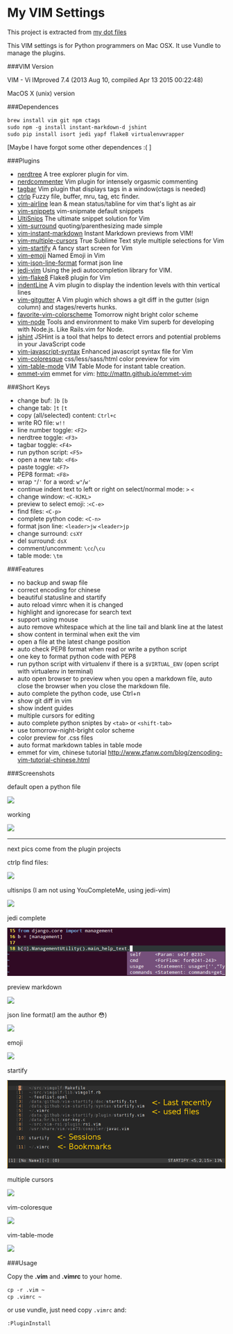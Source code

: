 My VIM Settings
===============
This project is extracted from [my dot files](https://github.com/axiaoxin/mac-dotfiles)

This VIM settings is for Python programmers on Mac OSX. It use Vundle to manage the plugins.

###VIM Version

VIM - Vi IMproved 7.4 (2013 Aug 10, compiled Apr 13 2015 00:22:48)

MacOS X (unix) version

###Dependences

    brew install vim git npm ctags
    sudo npm -g install instant-markdown-d jshint
    sudo pip install isort jedi yapf flake8 virtualenvwrapper

[Maybe I have forgot some other dependences :( ]

###Plugins

- [nerdtree](https://github.com/scrooloose/nerdtree) A tree explorer plugin for vim.
- [nerdcommenter](https://github.com/scrooloose/nerdcommenter) Vim plugin for intensely orgasmic commenting
- [tagbar](https://github.com/majutsushi/tagbar) Vim plugin that displays tags in a window(ctags is needed)
- [ctrlp](https://github.com/kien/ctrlp.vim) Fuzzy file, buffer, mru, tag, etc finder.
- [vim-airline](https://github.com/bling/vim-airline) lean & mean status/tabline for vim that's light as air
- [vim-snippets](https://github.com/honza/vim-snippets) vim-snipmate default snippets
- [UltiSnips](https://github.com/SirVer/ultisnips) The ultimate snippet solution for Vim
- [vim-surround](https://github.com/tpope/vim-surround) quoting/parenthesizing made simple
- [vim-instant-markdown](https://github.com/suan/vim-instant-markdown) Instant Markdown previews from VIM!
- [vim-multiple-cursors](https://github.com/terryma/vim-multiple-cursors) True Sublime Text style multiple selections for Vim
- [vim-startify](https://github.com/mhinz/vim-startify) A fancy start screen for Vim
- [vim-emoji](https://github.com/junegunn/vim-emoji) Named Emoji in Vim
- [vim-json-line-format](https://github.com/axiaoxin/vim-json-line-format) format json line
- [jedi-vim](https://github.com/davidhalter/jedi-vim) Using the jedi autocompletion library for VIM.
- [vim-flake8](https://github.com/nvie/vim-flake8) Flake8 plugin for Vim
- [indentLine](https://github.com/Yggdroot/indentLine) A vim plugin to display the indention levels with thin vertical lines
- [vim-gitgutter](https://github.com/airblade/vim-gitgutter) A Vim plugin which shows a git diff in the gutter (sign column) and stages/reverts hunks.
- [favorite-vim-colorscheme](https://github.com/axiaoxin/favorite-vim-colorscheme) Tomorrow night bright color scheme
- [vim-node](https://github.com/moll/vim-node) Tools and environment to make Vim superb for developing with Node.js. Like Rails.vim for Node.
- [jshint](https://github.com/jshint/jshint) JSHint is a tool that helps to detect errors and potential problems in your JavaScript code
- [vim-javascript-syntax](https://github.com/jelera/vim-javascript-syntax) Enhanced javascript syntax file for Vim
- [vim-coloresque](https://github.com/gorodinskiy/vim-coloresque) css/less/sass/html color preview for vim
- [vim-table-mode](https://github.com/dhruvasagar/vim-table-mode) VIM Table Mode for instant table creation.
- [emmet-vim](https://github.com/mattn/emmet-vim) emmet for vim: <http://mattn.github.io/emmet-vim>

###Short Keys

- change buf: `]b` `[b`
- change tab: `]t` `[t`
- copy (all/selected) content: `Ctrl+c`
- write RO file: `w!!`
- line number toggle: `<F2>`
- nerdtree toggle: `<F3>`
- tagbar toggle: `<F4>`
- run python script: `<F5>`
- open a new tab: `<F6>`
- paste toggle: `<F7>`
- PEP8 format: `<F8>`
- wrap `"`/`'` for a word: `w"`/`w'`
- continue indent text to left or right on select/normal mode: `>` `<`
- change window: `<C-HJKL>`
- preview to select emoji: :`<C-e>`
- find files: `<C-p>`
- complete python code: `<C-n>`
- format json line: `<leader>jw` `<leader>jp`
- change surround: `csXY`
- del surround: `dsX`
- comment/uncomment: `\cc`/`\cu`
- table mode: `\tm`


###Features

- no backup and swap file
- correct encoding for chinese
- beautiful statusline and startify
- auto reload vimrc when it is changed
- highlight and ignorecase for search text
- support using mouse
- auto remove whitespace which at the line tail and blank line at the latest
- show content in terminal when exit the vim
- open a file at the latest change position
- auto check PEP8 format when read or write a python script
- one key to format python code with PEP8
- run python script with virtualenv if there is a `$VIRTUAL_ENV` (open script with virtualenv in terminal)
- auto open browser to preview when you open a markdown file, auto close the browser when you close the markdown file.
- auto complete the python code, use Ctrl+n
- show git diff in vim
- show indent guides
- multiple cursors for editing
- auto complete python sniptes by `<tab>` or `<shift-tab>`
- use tomorrow-night-bright color scheme
- color preview for .css files
- auto format markdown tables in table mode
- emmet for vim, chinese tutorial <http://www.zfanw.com/blog/zencoding-vim-tutorial-chinese.html>

###Screenshots

default open a python file

![](http://ww1.sinaimg.cn/large/67ac78cfjw1erenwmdolwj21kw0zkdr3.jpg)

working

![](http://ww1.sinaimg.cn/large/67ac78cfjw1erenwlnhc7j21kw0zkwpe.jpg)

--------------

next pics come from the plugin projects

ctrlp find files:

![](https://camo.githubusercontent.com/0a0b4c0d24a44d381cbad420ecb285abc2aaa4cb/687474703a2f2f692e696d6775722e636f6d2f7949796e722e706e67)

ultisnips (I am not using YouCompleteMe, using jedi-vim)

![](https://camo.githubusercontent.com/296aecf30e1607233814196db6bd3f5f47e70c73/68747470733a2f2f7261772e6769746875622e636f6d2f5369725665722f756c7469736e6970732f6d61737465722f646f632f64656d6f2e676966)

jedi complete

![](https://github.com/davidhalter/jedi/raw/master/docs/_screenshots/screenshot_complete.png)

preview markdown

![](https://camo.githubusercontent.com/6e7dc465d334c2f962ad8c8bfee654d0e8da24ff/687474703a2f2f646c2e64726f70626f782e636f6d2f752f32383935363236372f696e7374616e742d6d61726b646f776e2d64656d6f5f7468756d622e676966)

json line format(I am the author :flushed:)

![](https://github.com/axiaoxin/vim-json-line-format/raw/master/pic.gif)

emoji

![](https://camo.githubusercontent.com/c2c6add271b0719215f2cac78e6a777f83184bed/68747470733a2f2f7261772e6769746875622e636f6d2f6a756e6567756e6e2f692f6d61737465722f656d6f6a692d636f6d706c6574652e676966)

startify

![](https://raw.githubusercontent.com/mhinz/vim-startify/102aa438b2d2a88e2b4e331d8ff5320eed52f0c4/startify.png)

multiple cursors

![](https://github.com/terryma/vim-multiple-cursors/raw/master/assets/example1.gif?raw=true)

vim-coloresque

![](https://camo.githubusercontent.com/70916a51f45b5729332803c5de303f6f1849fc50/68747470733a2f2f7261772e6769746875622e636f6d2f676f726f64696e736b69792f76696d2d636f6c6f7265737175652f6d61737465722f73637265656e2e706e67)

vim-table-mode

<a href="http://www.youtube.com/watch?v=9lVQ0VJY3ps"><img src="https://raw.github.com/axil/vim-table-mode/master/youtube.png"/></a>

###Usage

Copy the **.vim** and **.vimrc** to your home.

    cp -r .vim ~
    cp .vimrc ~

or use vundle, just need copy `.vimrc` and:

    :PluginInstall
